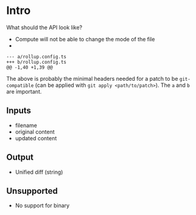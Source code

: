 # Intro

What should the API look like?

- Compute will not be able to change the mode of the file
- 

```
--- a/rollup.config.ts
+++ b/rollup.config.ts
@@ -1,40 +1,39 @@
```

The above is probably the minimal headers needed for a patch to be `git-compatible` (can be applied with `git apply <path/to/patch>`). 
The `a` and `b` are important.

## Inputs

* filename
* original content
* updated content

## Output

* Unified diff (string)

## Unsupported

* No support for binary
